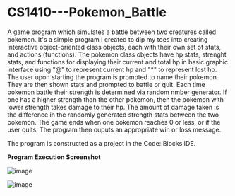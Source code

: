 # CS1410---Pokemon_Battle

A game program which simulates a battle between two creatures called pokemon. It's a simple program I created to dip my toes into creating interactive object-oriented class objects, each with their own set of stats, and actions (functions). The pokemon class objects have hp stats, strenght stats, and functions for displaying their current and total hp in  basic graphic interface using "@" to represent current hp and "*" to represent lost hp.  The user upon starting the program is prompted to name their pokemon. They are then shown stats and prompted to battle or quit. Each time pokemon battle their strength is determined via random nmber generator. If one has a higher strength than the other pokemon, then the pokemon with lower strength takes damage to their hp. The amount of damage taken is the difference in the randomly generated strength stats between the two pokemon. The game ends when one pokemon reaches 0 or less, or if the user quits. The program then ouputs an appropriate win or loss message.


The program is constructed as a project in the Code::Blocks IDE.

<b>Program Execution Screenshot</b>

![image](https://user-images.githubusercontent.com/70240084/232587166-293b2834-b505-48eb-b1de-51cf36ec9769.png)

![image](https://user-images.githubusercontent.com/70240084/232590371-3ed5fabd-0865-43d1-90fc-38ac1b5aab77.png)

